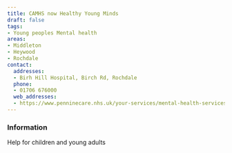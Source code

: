```yaml
---
title: CAMHS now Healthy Young Minds
draft: false
tags:
- Young peoples Mental health
areas:
- Middleton
- Heywood
- Rochdale
contact:
  addresses:
  - Birh Hill Hospital, Birch Rd, Rochdale
  phone:
  - 01706 676000
  web_addresses:
  - https://www.penninecare.nhs.uk/your-services/mental-health-services/our-child-and-adolescent-mental-health-services/
---
```


### Information
Help for children and young adults

